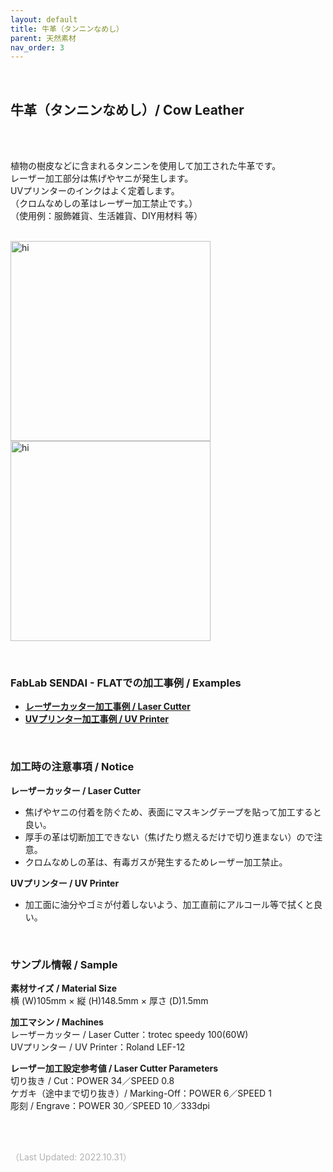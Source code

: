 ```yaml
---
layout: default
title: 牛革（タンニンなめし）
parent: 天然素材
nav_order: 3
---
```


<br>

## 牛革（タンニンなめし）/ Cow Leather
<br><br>

植物の樹皮などに含まれるタンニンを使用して加工された牛革です。<br>
レーザー加工部分は焦げやヤニが発生します。<br>
UVプリンターのインクはよく定着します。<br>
（クロムなめしの革はレーザー加工禁止です。）<br>
（使用例：服飾雑貨、生活雑貨、DIY用材料 等）
<br>
<br>

<img src="assets/26_Leather_1.png" width="320" alt="hi" class="inline"/><img src="assets/26_Leather_2.png" width="320" alt="hi" class="inline"/>

<br>

### **FabLab SENDAI - FLATでの加工事例 / Examples**

* [**レーザーカッター加工事例 / Laser Cutter**](https://www.flickr.com/search/?user_id=96175517%40N02&sort=date-taken-desc&safe_search=1&view_all=1&tags=leatherlc)
* [**UVプリンター加工事例 / UV Printer**](https://www.flickr.com/search/?user_id=96175517%40N02&sort=date-taken-desc&safe_search=1&view_all=1&tags=leatheruv)

<br>

### **加工時の注意事項 / Notice**

**レーザーカッター / Laser Cutter**
* 焦げやヤニの付着を防ぐため、表面にマスキングテープを貼って加工すると良い。<br>
* 厚手の革は切断加工できない（焦げたり燃えるだけで切り進まない）ので注意。<br>
* クロムなめしの革は、有毒ガスが発生するためレーザー加工禁止。<br>

**UVプリンター / UV Printer**
* 加工面に油分やゴミが付着しないよう、加工直前にアルコール等で拭くと良い。<br>

<br>

### **サンプル情報 / Sample**

**素材サイズ / Material Size**<br>
横 (W)105mm × 縦 (H)148.5mm × 厚さ (D)1.5mm<br>

**加工マシン / Machines**<br>
レーザーカッター / Laser Cutter：trotec speedy 100(60W)<br>
UVプリンター / UV Printer：Roland LEF-12<br>

**レーザー加工設定参考値 / Laser Cutter Parameters**<br>
切り抜き / Cut：POWER 34／SPEED 0.8<br>
ケガキ（途中まで切り抜き）/ Marking-Off：POWER 6／SPEED 1<br>
彫刻 / Engrave：POWER 30／SPEED 10／333dpi<br>

<br><br>

<span style="color: #B2B2B2">
（Last Updated: 2022.10.31）
</span>
